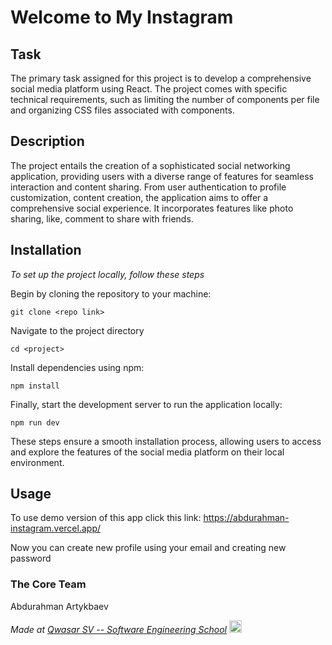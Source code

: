 # Welcome to My Instagram
###

## Task
The primary task assigned for this project is to develop a comprehensive social media platform using React. 
The project comes with specific technical requirements, such as limiting the number of components per file and organizing CSS files associated with components. 

## Description
The project entails the creation of a sophisticated social networking application, providing users with a diverse range of features for seamless interaction and content sharing. 
From user authentication to profile customization, content creation, the application aims to offer a comprehensive social experience. 
It incorporates features like photo sharing, like, comment to share with friends.

## Installation
*To set up the project locally, follow these steps*

Begin by cloning the repository to your machine:
```
git clone <repo link>
```

Navigate to the project directory 
```
cd <project>
```

Install dependencies using npm:
```
npm install
```

Finally, start the development server to run the application locally:
```
npm run dev
```

These steps ensure a smooth installation process, allowing users to access and explore the features of the social media platform on their local environment.

## Usage
To use demo version of this app click this link: https://abdurahman-instagram.vercel.app/

Now you can create new profile using your email and creating new password


### The Core Team
Abdurahman Artykbaev

<span><i>Made at <a href="https://qwasar.io">Qwasar SV -- Software Engineering School</a></i></span>
<span><img alt="Qwasar SV -- Software Engineering School's Logo" src="https://storage.googleapis.com/qwasar-public/qwasar-logo_50x50.png" width="20px"></span>
  
